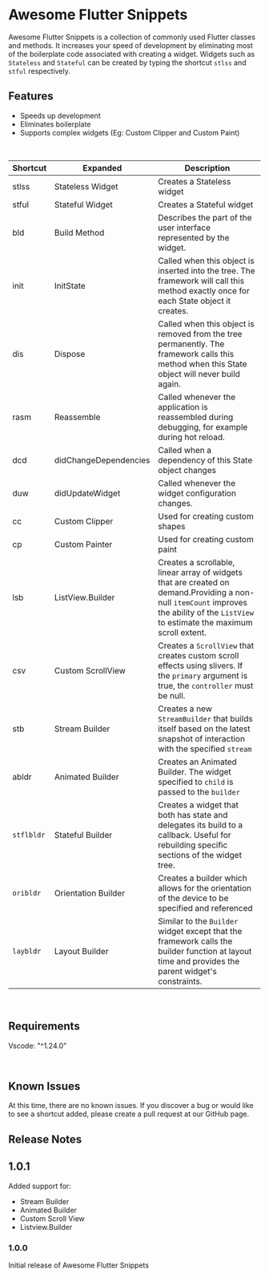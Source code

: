 # Awesome Flutter Snippets 
Awesome Flutter Snippets is a collection of commonly used Flutter classes and methods. It increases your speed of development by eliminating most of the boilerplate code associated with creating a widget. Widgets such as `Stateless` and `Stateful` can be created by typing the shortcut `stlss` and `stful` respectively.
<br>
## Features
- Speeds up development 
- Eliminates boilerplate 
- Supports complex widgets (Eg: Custom Clipper and Custom Paint)
<br>

| Shortcut   | Expanded              | Description                                                                                                                                                                             |
| ---------- | --------------------- | --------------------------------------------------------------------------------------------------------------------------------------------------------------------------------------- |
| stlss      | Stateless Widget      | Creates a Stateless widget                                                                                                                                                              |
| stful      | Stateful Widget       | Creates a Stateful widget                                                                                                                                                               |
| bld        | Build Method          | Describes the part of the user interface represented by the widget.                                                                                                                     |
| init       | InitState             | Called when this object is inserted into the tree. The framework will call this method exactly once for each State object it creates.                                                   |
| dis        | Dispose               | Called when this object is removed from the tree permanently. The framework calls this method when this State object will never build again.                                            |
| rasm       | Reassemble            | Called whenever the application is reassembled during debugging, for example during hot reload.                                                                                         |
| dcd        | didChangeDependencies | Called when a dependency of this State object changes                                                                                                                                   |
| duw        | didUpdateWidget       | Called whenever the widget configuration changes.                                                                                                                                       |
| cc         | Custom Clipper        | Used for creating custom shapes                                                                                                                                                         |
| cp         | Custom Painter        | Used for creating custom paint                                                                                                                                                          |
| lsb        | ListView.Builder      | Creates a scrollable, linear array of widgets that are created on demand.Providing a non-null `itemCount` improves the ability of the `ListView` to estimate the maximum scroll extent. |
| csv        | Custom ScrollView     | Creates a `ScrollView` that creates custom scroll effects using slivers. If the `primary` argument is true, the `controller` must be null.                                              |
| stb        | Stream Builder        | Creates a new `StreamBuilder` that builds itself based on the latest snapshot of interaction with the specified `stream`                                                                |
| abldr      | Animated Builder      | Creates an Animated Builder. The widget specified to `child` is passed to the `builder`                                                                                                 |
| `stflbldr` | Stateful Builder      | Creates a widget that both has state and delegates its build to a callback. Useful for rebuilding specific sections of the widget tree.                                                 |
| `oribldr`  | Orientation Builder   | Creates a builder which allows for the orientation of the device to be specified and referenced                                                                                         |
| `laybldr`  | Layout Builder        | Similar to the `Builder` widget except that the framework calls the builder function at layout time and provides the parent widget's constraints.                                       |

<br>

## Requirements
Vscode: "^1.24.0"

<br>

## Known Issues
At this time, there are no known issues. If you discover a bug or would like to see a shortcut added, please create a pull request at our GitHub page. 

## Release Notes

## 1.0.1 
Added support for: 
-  Stream Builder 
-  Animated Builder 
-  Custom Scroll View 
-  Listview.Builder

### 1.0.0
Initial release of Awesome Flutter Snippets 
